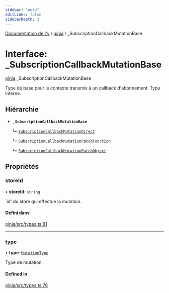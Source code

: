 ```yaml
---
sidebar: "auto"
editLinks: false
sidebarDepth: 3
---
```


[Documentation de l'v](../index.md) / [pinia](../modules/pinia.md) / \_SubscriptionCallbackMutationBase

# Interface: \_SubscriptionCallbackMutationBase

[pinia](../modules/pinia.md)._SubscriptionCallbackMutationBase

Type de base pour le contexte transmis à un callback d'abonnement. Type interne.

## Hiérarchie

- **`_SubscriptionCallbackMutationBase`**

  ↳ [`SubscriptionCallbackMutationDirect`](pinia.SubscriptionCallbackMutationDirect.md)

  ↳ [`SubscriptionCallbackMutationPatchFunction`](pinia.SubscriptionCallbackMutationPatchFunction.md)

  ↳ [`SubscriptionCallbackMutationPatchObject`](pinia.SubscriptionCallbackMutationPatchObject.md)

## Propriétés

### storeId

• **storeId**: `string`

`id' du store qui effectue la mutation.

#### Défini dans

[pinia/src/types.ts:81](https://github.com/posva/pinia/blob/46c50b2/packages/pinia/src/types.ts#L81)

___

### type

• **type**: [`MutationType`](../enums/pinia.MutationType.md)

Type de mutation.

#### Defined in

[pinia/src/types.ts:76](https://github.com/posva/pinia/blob/46c50b2/packages/pinia/src/types.ts#L76)
